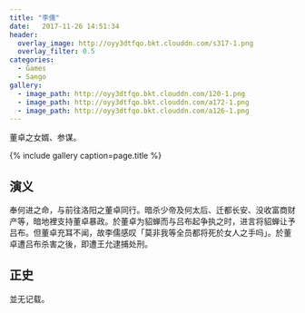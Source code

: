```yaml
---
title: "李儒"
date:   2017-11-26 14:51:34
header:
  overlay_image: http://oyy3dtfqo.bkt.clouddn.com/s317-1.png
  overlay_filter: 0.5
categories:
  - Games
  - Sango
gallery:
  - image_path: http://oyy3dtfqo.bkt.clouddn.com/120-1.png
  - image_path: http://oyy3dtfqo.bkt.clouddn.com/a172-1.png
  - image_path: http://oyy3dtfqo.bkt.clouddn.com/a126-1.png
---
```


董卓之女婿、参谋。

{% include gallery caption=page.title %}

## 演义

奉何进之命，与前往洛阳之董卓同行。暗杀少帝及何太后、迁都长安、没收富商财产等，暗地裡支持董卓暴政。於董卓为貂蝉而与吕布起争执之时，进言将貂蝉让予吕布。但董卓充耳不闻，故李儒感叹「莫非我等全员都将死於女人之手吗」。於董卓遭吕布杀害之後，即遭王允逮捕处刑。

## 正史

並无记载。